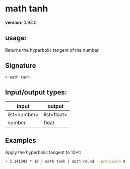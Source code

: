 # math tanh

**version**: 0.93.0

## **usage**:

Returns the hyperbolic tangent of the number.

## Signature

`> math tanh `

## Input/output types:

| input          | output        |
| -------------- | ------------- |
| list\<number\> | list\<float\> |
| number         | float         |

## Examples

Apply the hyperbolic tangent to 10\*π

```bash
> 3.141592 * 10 | math tanh | math round --precision 4
```
